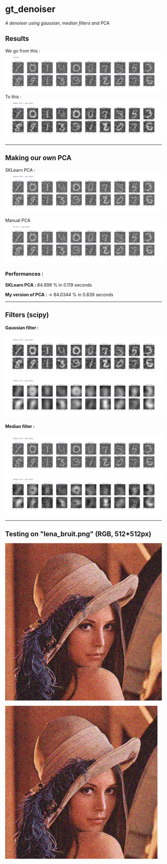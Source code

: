 # gt_denoiser

*A denoiser using gaussian, median filters and PCA*

## Results

We go from this :
!["base"](https://raw.githubusercontent.com/tristanGIANDO/gt_denoiser/main/output/base.png)
To this :
!["result](https://raw.githubusercontent.com/tristanGIANDO/gt_denoiser/main/output/result.png)

___

## Making our own PCA

SKLearn PCA :
!["skpca"](https://raw.githubusercontent.com/tristanGIANDO/gt_denoiser/main/output/skpca_pca.png)

Manual PCA
!["mypca"](https://raw.githubusercontent.com/tristanGIANDO/gt_denoiser/main/output/mypca_pca.png)

### Performances :

**SKLearn PCA :** 84.999 % in 0.119 seconds

**My version of PCA :** -> 84.0344 % in 0.839 seconds
___

## Filters (scipy)

#### Gaussian filter :

!["."](https://raw.githubusercontent.com/tristanGIANDO/gt_denoiser/main/output/gaussian_low.png)
!["."](https://raw.githubusercontent.com/tristanGIANDO/gt_denoiser/main/output/gaussian_high.png)

#### Median filter :
!["."](https://raw.githubusercontent.com/tristanGIANDO/gt_denoiser/main/output/median_low.png)
!["."](https://raw.githubusercontent.com/tristanGIANDO/gt_denoiser/main/output/median_high.png)

___

## Testing on "lena_bruit.png" (RGB, 512*512px)

!["."](https://raw.githubusercontent.com/tristanGIANDO/gt_denoiser/main/src/lena_bruit.png)

!["."](https://raw.githubusercontent.com/tristanGIANDO/gt_denoiser/main/output/lena_bruit_pca_100_gauss_05_median_1_size_70.png)